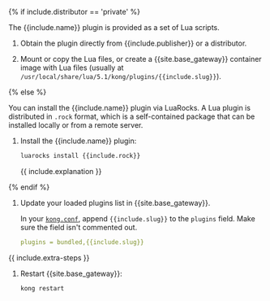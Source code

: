 
{% if include.distributor == 'private' %}

The {{include.name}} plugin is provided as a set of Lua scripts.

1. Obtain the plugin directly from {{include.publisher}} or a distributor.

1. Mount or copy the Lua files, or create a {{site.base_gateway}} container image with Lua files (usually at `/usr/local/share/lua/5.1/kong/plugins/{{include.slug}}`).

{% else %}

You can install the {{include.name}} plugin via LuaRocks.
A Lua plugin is distributed in `.rock` format, which is
a self-contained package that can be installed locally or from a remote server.

1. Install the {{include.name}} plugin:

   ```sh
   luarocks install {{include.rock}}
   ```

   {{ include.explanation }}

{% endif %}

1. Update your loaded plugins list in {{site.base_gateway}}.

   In your [`kong.conf`](/gateway/configuration/), append `{{include.slug}}` to the `plugins` field. Make sure the field isn't commented out.

   ```yaml
   plugins = bundled,{{include.slug}}
   ```

{{ include.extra-steps }}

1. Restart {{site.base_gateway}}:

   ```sh
   kong restart
   ```
